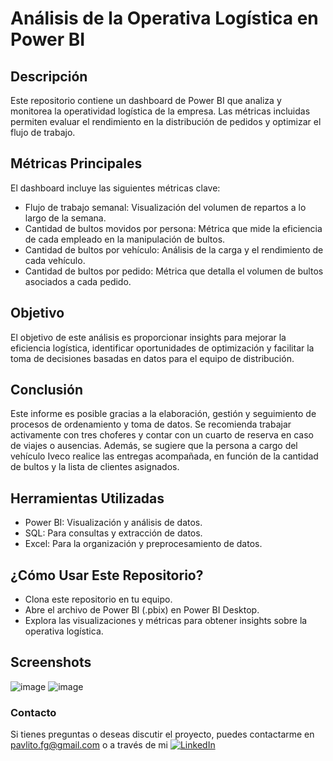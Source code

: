 # Análisis de la Operativa Logística en Power BI

## Descripción
Este repositorio contiene un dashboard de Power BI que analiza y monitorea la operatividad logística de la empresa. Las métricas incluidas permiten evaluar el rendimiento en la distribución de pedidos y optimizar el flujo de trabajo.


## Métricas Principales
El dashboard incluye las siguientes métricas clave:

  - Flujo de trabajo semanal: Visualización del volumen de repartos a lo largo de la semana.
  - Cantidad de bultos movidos por persona: Métrica que mide la eficiencia de cada empleado en la manipulación de bultos.
  - Cantidad de bultos por vehículo: Análisis de la carga y el rendimiento de cada vehículo.
  - Cantidad de bultos por pedido: Métrica que detalla el volumen de bultos asociados a cada pedido.


## Objetivo
El objetivo de este análisis es proporcionar insights para mejorar la eficiencia logística, identificar oportunidades de optimización y facilitar la toma de decisiones basadas en datos para el equipo de distribución.


## Conclusión
Este informe es posible gracias a la elaboración, gestión y seguimiento de procesos de ordenamiento y toma de datos. Se recomienda trabajar activamente con tres choferes y contar con un cuarto de reserva en caso de viajes o ausencias. Además, se sugiere que la persona a cargo del vehículo Iveco realice las entregas acompañada, en función de la cantidad de bultos y la lista de clientes asignados.


## Herramientas Utilizadas
- Power BI: Visualización y análisis de datos.
- SQL: Para consultas y extracción de datos.
- Excel: Para la organización y preprocesamiento de datos.


## ¿Cómo Usar Este Repositorio?
- Clona este repositorio en tu equipo.
- Abre el archivo de Power BI (.pbix) en Power BI Desktop.
- Explora las visualizaciones y métricas para obtener insights sobre la operativa logística.

## Screenshots

![image](https://github.com/user-attachments/assets/1d223c8f-e7ff-4368-8e44-30f3f28ee049)
![image](https://github.com/user-attachments/assets/da47a43b-9db5-4d00-945b-c0135cb71b32)


### Contacto
Si tienes preguntas o deseas discutir el proyecto, puedes contactarme en pavlito.fg@gmail.com o a través de mi <a href="https://www.linkedin.com/in/pablo-baez-/"> <img src="https://img.shields.io/badge/LinkedIn-blue?style=flat-square&logo=linkedin" alt="LinkedIn">
  </a>
